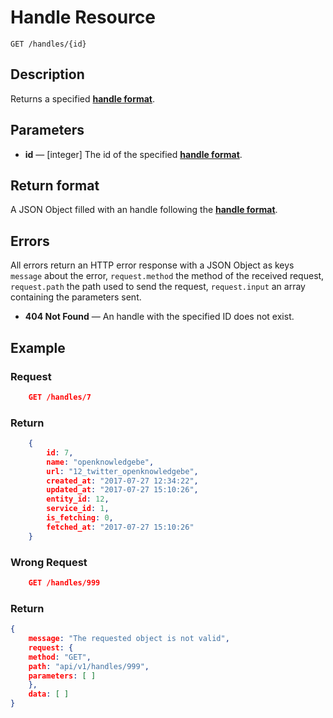 # Handle Resource

    GET /handles/{id}

## Description

Returns a specified **[handle format][]**.

## Parameters

- **id** — [integer] The id of the specified **[handle format][]**.

## Return format

A JSON Object filled with an handle following the **[handle format][]**.

## Errors

All errors return an HTTP error response with a JSON Object as keys ``message`` about the error, ``request.method`` the method of the received request, ``request.path`` the path used to send the request, ``request.input`` an array containing the parameters sent.

- **404 Not Found** — An handle with the specified ID does not exist.

## Example

### **Request**

``` json
    GET /handles/7
```

### **Return**

``` json
    {
        id: 7,
        name: "openknowledgebe",
        url: "12_twitter_openknowledgebe",
        created_at: "2017-07-27 12:34:22",
        updated_at: "2017-07-27 15:10:26",
        entity_id: 12,
        service_id: 1,
        is_fetching: 0,
        fetched_at: "2017-07-27 15:10:26"
    }

```

### **Wrong Request**

``` json
    GET /handles/999
```

### **Return**

``` json
{
    message: "The requested object is not valid",
    request: {
    method: "GET",
    path: "api/v1/handles/999",
    parameters: [ ]
    },
    data: [ ]
}
```

[handle format]: ../../formats.md#short-format-handle
